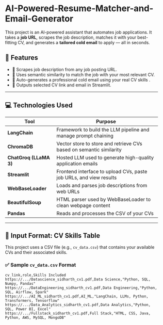 # AI-Powered-Resume-Matcher-and-Email-Generator


This project is an AI-powered assistant that automates job applications. It takes a **job URL**, scrapes the job description, matches it with your best-fitting CV, and generates a **tailored cold email** to apply — all in seconds.

## 🚀 Features

- 🔎 Scrapes job description from any job posting URL.
- 🧠 Uses semantic similarity to match the job with your most relevant CV.
- 📧 Auto-generates a professional cold email using your real CV skills .
- 🧾 Outputs selected CV link and email in Streamlit.

---

## 💻 Technologies Used

| Tool                   | Purpose                                                                 |
|------------------------|-------------------------------------------------------------------------|
| **LangChain**          | Framework to build the LLM pipeline and manage prompt chaining          |
| **ChromaDB**           | Vector store to store and retrieve CVs based on semantic similarity     |
| **ChatGroq (LLaMA 3)** | Hosted LLM used to generate high-quality application emails             |
| **Streamlit**          | Frontend interface to upload CVs, paste job URLs, and view results      |
| **WebBaseLoader**      | Loads and parses job descriptions from web URLs                         |
| **BeautifulSoup**      | HTML parser used by WebBaseLoader to clean webpage content              |
| **Pandas**             | Reads and processes the CSV of your CVs                                 |
---

## 📄 Input Format: CV Skills Table

This project uses a CSV file (e.g., `cv_data.csv`) that contains your available CVs and their associated skills.

### ✅ Sample `cv_data.csv` Format

```csv
cv_link,role,Skills Included
https://.../Datascience_sidharth_cv1.pdf,Data Science,"Python, SQL, Numpy, Pandas"
https://.../DataEngineering_sidharth_cv1.pdf,Data Engineering,"Python, SQL, Airflow, Spark"
https://.../AI_ML_sidharth_cv1.pdf,AI_ML,"LangChain, LLMs, Python, Transformers, Tensorflow"
https://.../Data_Analytics_sidharth_cv1.pdf,Data Analytics,"Python, SQL, Power BI, Excel"
https://.../Fullstack_sidharth_cv1.pdf,Full Stack,"HTML, CSS, Java, Python, AWS, MySQL, MongoDB"
